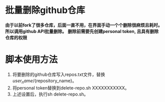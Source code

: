 # 批量删除github仓库
**由于以前fork了很多仓库，后面一直不用，在界面手动一个个删除很麻烦且耗时。所以调用github API批量删除。**
**删除前需要先创建personal token, 且具有删除仓库的权限**

# 脚本使用方法
1. 将要删除的github仓库写入repos.txt文件，替换${user_name}/${repository_name}。
2. 将personal token替换到delete-repo.sh XXXXXXXXXXX。
3. 上述设置后，执行sh delete-repo.sh。
